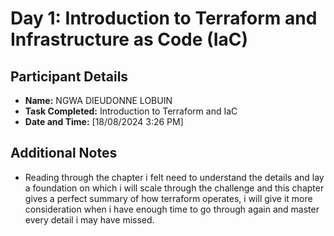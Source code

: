 # Day 1: Introduction to Terraform and Infrastructure as Code (IaC)

## Participant Details
- **Name:** NGWA DIEUDONNE LOBUIN
- **Task Completed:** Introduction to Terraform and IaC
- **Date and Time:** [18/08/2024 3:26 PM]

## Additional Notes
- Reading through the chapter i felt need to understand the details and lay a foundation on which i will scale through the challenge and this chapter gives a perfect summary of how terraform operates, i will give it more consideration when i have enough time to go through again and master every detail i may have missed.
